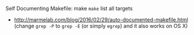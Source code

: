 Self Documenting Makefile: make `make` list all targets

* http://marmelab.com/blog/2016/02/29/auto-documented-makefile.html (change `grep -P` to `grep -E` (or simply `egrep`) and it also works on OS X)
